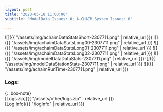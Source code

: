 ```yaml
---
layout: post
title: "2023-03-18 11:00:00"
subtitle: "ModelData Issues: 0; A-CHAIM System Issues: 0"

---
```


![]({{ "/assets/img/achaimDataStatsShort-2307711.png" | relative_url }})
![]({{ "/assets/img/achaimDataStatsLong00-2307711.png" | relative_url }})
![]({{ "/assets/img/achaimDataStatsLong01-2307711.png" | relative_url }})
![]({{ "/assets/img/achaimDataStatsLong02-2307711.png" | relative_url }})
![]({{ "/assets/img/modelDataDataStats-2307711.png" | relative_url }})
![]({{ "/assets/img/modelDataStationStats-2307711.png" | relative_url }})
![]({{ "/assets/img/achaimRunTime-2307711.png" | relative_url }})




### Logs:  
  
{: .box-note}  
[Logs.zip]({{ "/assets/other/logs.zip" | relative_url }})  
[Log Info]({{ "/logInfo" | relative_url }})  
